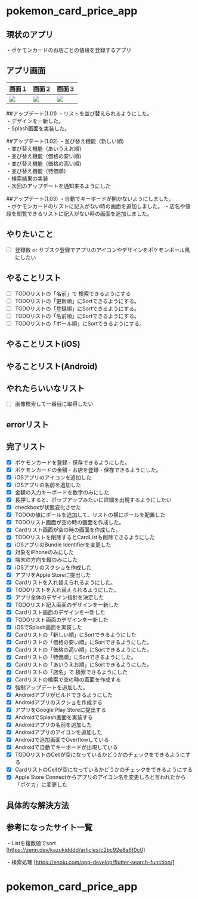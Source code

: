 # pokemon_card_price_app

## 現状のアプリ  
・ポケモンカードのお店ごとの値段を登録するアプリ  

## アプリ画面

| 画面１ |  画面２  |  画面３
| ---- | ---- | ---- | 
|  ![](https://user-images.githubusercontent.com/67954894/172390766-fcc138f9-3d13-484b-9ae6-e979cf243ad2.png)  | ![](https://user-images.githubusercontent.com/67954894/172390751-e6de2c03-2cdd-4a1f-b683-b72fa1a21c46.png) |  ![](https://user-images.githubusercontent.com/67954894/172390726-abecdcae-98e4-4140-8598-e971c48e8981.png) |  



##アップデート(1.01)
・リストを並び替えられるようにした。  
・デザインを一新した。  
・Splash画面を実装した。  

##アップデート(1.02)
・並び替え機能（新しい順)  
・並び替え機能（あいうえお順)  
・並び替え機能（価格の安い順)  
・並び替え機能（価格の高い順)  
・並び替え機能（特価順）  
・検索結果の実装  
・次回のアップデートを通知来るようにした  

##アップデート(1.03)
・自動でキーボードが開かないようにしました。  
・ポケモンカードのリストに記入がない時の画面を追加しました。
・店名や値段を閲覧できるリストに記入がない時の画面を追加しました。


## やりたいこと
- [ ] 登録数 or サブスク登録でアプリのアイコンやデザインをポケモンボール風にしたい

## やることリスト
- [ ] TODOリストの「名前」で 検索できるようにする
- [ ] TODOリストの「更新順」にSortできるようにする。
- [ ] TODOリストの「登録順」にSortできるようにする。
- [ ] TODOリストの「名前順」にSortできるようにする。
- [ ] TODOリストの「ボール順」にSortできるようにする。

## やることリスト(iOS)

## やることリスト(Android)

## やれたらいいなリスト
- [ ] 画像検索して一番目に取得したい

## errorリスト


## 完了リスト
- [x] ポケモンカードを登録・保存できるようにした。
- [x] ポケモンカードの金額・お店を登録・保存できるようにした。
- [x] iOSアプリのアイコンを追加した
- [x] iOSアプリの名前を追加した
- [x] 金額の入力キーボードを数字のみにした
- [x] 長押しすると、ポップアップみたいに詳細を出現するようにしたい
- [x] checkboxが状態変化させた
- [x] TODOの値にボールを追加して、リストの横にボールを配置した
- [x] TODOリスト画面が空の時の画面を作成した。
- [x] Cardリスト画面が空の時の画面を作成した。
- [x] TODOリストを削除するとCardListも削除できるようにした
- [x] iOSアプリのBundle Identifierを変更した
- [x] 対象をiPhoneのみにした
- [x] 端末の方向を縦のみにした
- [x] iOSアプリのスクショを作成した
- [x] アプリをApple Storeに提出した
- [x] Cardリストを入れ替えられるようにした。
- [x] TODOリストを入れ替えられるようにした。
- [x] アプリ全体のデザイン指針を決定した
- [x] TODOリスト記入画面のデザインを一新した
- [x] Cardリスト画面のデザインを一新した
- [x] TODOリスト画面のデザインを一新した
- [x] iOSでSplash画面を実装した
- [x] Cardリストの「新しい順」にSortできるようにした
- [x] Cardリストの「価格の安い順」にSortできるようにした。
- [x] Cardリストの「価格の高い順」にSortできるようにした。
- [x] Cardリストの「特価順」にSortできるようにした。
- [x] Cardリストの「あいうえお順」にSortできるようにした。
- [x] Cardリストの「店名」で 検索できるようにした
- [x] Cardリストの検索で空の時の画面を作成する
- [x] 強制アップデートを追加した。
- [x] Androidアプリがビルドできるようにした
- [x] Androidアプリのスクショを作成する
- [x] アプリをGoogle Play Storeに提出する
- [x] AndroidでSplash画面を実装する
- [x] Androidアプリの名前を追加した
- [x] Androidアプリのアイコンを追加した
- [x] Androidで追加画面でOverflowしている
- [x] Androidで自動でキーボードが出現している
- [x] TODOリストのCellが空になっているかどうかのチェックをできるようにする
- [x] CardリストのCellが空になっているかどうかのチェックをできるようにする
- [x] Apple Store Connectからアプリのアイコン名を変更しろと言われたから「ポケカ」に変更した

## 具体的な解決方法

## 参考になったサイト一覧
・Listを複数値でsort
[https://zenn.dev/kazukidddd/articles/c2bc92e8a6f0c0]

・検索処理
[https://enoiu.com/app-develop/flutter-search-function/]
# pokemon_card_price_app

